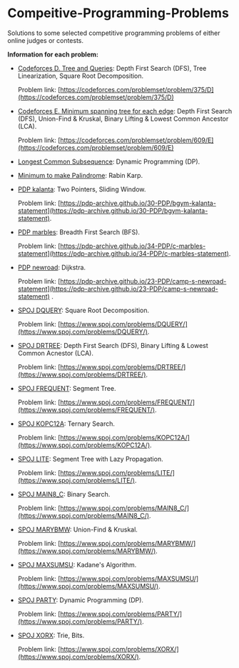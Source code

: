 # Compeitive-Programming-Problems
Solutions to some selected competitive programming problems of either online judges or contests.

**Information for each problem:**

- [Codeforces D. Tree and Queries](Problems/Codeforces%20D.%20Tree%20and%20Queries.cpp): Depth First Search (DFS), Tree Linearization, Square Root Decomposition. 
    
    Problem link: [https://codeforces.com/problemset/problem/375/D](https://codeforces.com/problemset/problem/375/D)

- [Codeforces E. Minimum spanning tree for each edge](Problems/Codeforces%20E.%20Minimum%20spanning%20tree%20for%20each%20edge.cpp): Depth First Search (DFS), Union-Find & Kruskal, Binary Lifting & Lowest Common Ancestor (LCA). 
    
    Problem link: [https://codeforces.com/problemset/problem/609/E](https://codeforces.com/problemset/problem/609/E)

- [Longest Common Subsequence](Problems/Longest%20Common%20Subsequence.cpp): Dynamic Programming (DP).
    
- [Minimum to make Palindrome](Problems/Minimum%20to%20make%20Palindrome.cpp): Rabin Karp.

- [PDP kalanta](Problems/PDP%20kalanta.cpp): Two Pointers, Sliding Window. 
    
    Problem link: [https://pdp-archive.github.io/30-PDP/bgym-kalanta-statement](https://pdp-archive.github.io/30-PDP/bgym-kalanta-statement).

- [PDP marbles](Problems/PDP%20marbles.cpp): Breadth First Search (BFS). 
    
    Problem link: [https://pdp-archive.github.io/34-PDP/c-marbles-statement](https://pdp-archive.github.io/34-PDP/c-marbles-statement).

- [PDP newroad](Problems/PDP%20newroad.cpp): Dijkstra. 

    Problem link: [https://pdp-archive.github.io/23-PDP/camp-s-newroad-statement](https://pdp-archive.github.io/23-PDP/camp-s-newroad-statement)
.
- [SPOJ DQUERY](Problems/SPOJ%20DQUERY.cpp): Square Root Decomposition. 

    Problem link: [https://www.spoj.com/problems/DQUERY/](https://www.spoj.com/problems/DQUERY/).

- [SPOJ DRTREE](Problems/SPOJ%20DRTREE.cpp): Depth First Search (DFS), Binary Lifting & Lowest Common Acnestor (LCA). 

    Problem link: [https://www.spoj.com/problems/DRTREE/](https://www.spoj.com/problems/DRTREE/).

- [SPOJ FREQUENT](Problems/SPOJ%20FREQUENT.cpp): Segment Tree. 

    Problem link: [https://www.spoj.com/problems/FREQUENT/](https://www.spoj.com/problems/FREQUENT/).

- [SPOJ KOPC12A](Problems/SPOJ%20KOPC12A.cpp): Ternary Search. 

    Problem link: [https://www.spoj.com/problems/KOPC12A/](https://www.spoj.com/problems/KOPC12A/).

- [SPOJ LITE](Problems/SPOJ%20LITE.cpp): Segment Tree with Lazy Propagation. 

    Problem link: [https://www.spoj.com/problems/LITE/](https://www.spoj.com/problems/LITE/).

- [SPOJ MAIN8_C](Problems/SPOJ%20MAIN8_C.cpp): Binary Search.

     Problem link: [https://www.spoj.com/problems/MAIN8_C/](https://www.spoj.com/problems/MAIN8_C/).

- [SPOJ MARYBMW](Problems/SPOJ%20MARYBMW.cpp): Union-Find & Kruskal. 

    Problem link: [https://www.spoj.com/problems/MARYBMW/](https://www.spoj.com/problems/MARYBMW/).

- [SPOJ MAXSUMSU](Problems/SPOJ%20MAXSUMSU.cpp): Kadane's Algorithm.

    Problem link: [https://www.spoj.com/problems/MAXSUMSU/](https://www.spoj.com/problems/MAXSUMSU/).

- [SPOJ PARTY](Problems/SPOJ%20PARTY.cpp): Dynamic Programming (DP). 

    Problem link: [https://www.spoj.com/problems/PARTY/](https://www.spoj.com/problems/PARTY/).

- [SPOJ XORX](Problems/SPOJ%20XORX.cpp): Trie, Bits. 

    Problem link: [https://www.spoj.com/problems/XORX/](https://www.spoj.com/problems/XORX/).